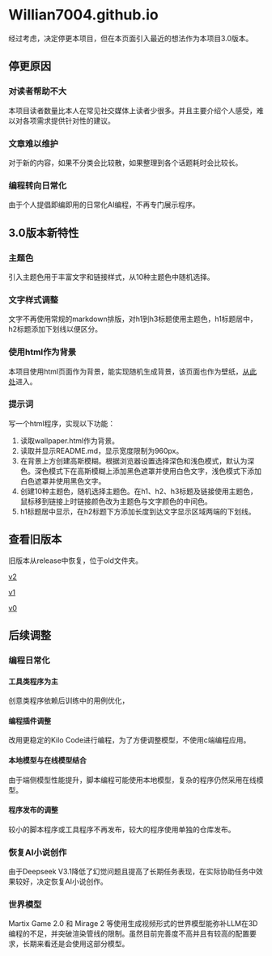 # Willian7004.github.io
经过考虑，决定停更本项目，但在本页面引入最近的想法作为本项目3.0版本。
## 停更原因
### 对读者帮助不大
本项目读者数量比本人在常见社交媒体上读者少很多。并且主要介绍个人感受，难以对各项需求提供针对性的建议。
### 文章难以维护
对于新的内容，如果不分类会比较散，如果整理到各个话题耗时会比较长。
### 编程转向日常化
由于个人提倡即编即用的日常化AI编程，不再专门展示程序。
## 3.0版本新特性
### 主题色
引入主题色用于丰富文字和链接样式，从10种主题色中随机选择。
### 文字样式调整
文字不再使用常规的markdown排版，对h1到h3标题使用主题色，h1标题居中，h2标题添加下划线以便区分。
### 使用html作为背景
本项目使用html页面作为背景，能实现随机生成背景，该页面也作为壁纸，[从此处](wallpaper.html)进入。
### 提示词
写一个html程序，实现以下功能：
1. 读取wallpaper.html作为背景。
2. 读取并显示README.md，显示宽度限制为960px。
3. 在背景上方创建高斯模糊。根据浏览器设置选择深色和浅色模式，默认为深色。深色模式下在高斯模糊上添加黑色遮罩并使用白色文字，浅色模式下添加白色遮罩并使用黑色文字。
4. 创建10种主题色，随机选择主题色。在h1、h2、h3标题及链接使用主题色，鼠标移到链接上时链接颜色改为主题色与文字颜色的中间色。
5. h1标题居中显示，在h2标题下方添加长度到达文字显示区域两端的下划线。
## 查看旧版本
旧版本从release中恢复，位于old文件夹。

[v2](old/2.9/index.html)

[v1](old/1.9/index.html)

[v0](old/0.9/index.html)
## 后续调整

### 编程日常化
#### 工具类程序为主
创意类程序依赖后训练中的用例优化，
#### 编程插件调整
改用更稳定的Kilo Code进行编程，为了方便调整模型，不使用c端编程应用。
#### 本地模型与在线模型结合
由于端侧模型性能提升，脚本编程可能使用本地模型，复杂的程序仍然采用在线模型。
#### 程序发布的调整
较小的脚本程序或工具程序不再发布，较大的程序使用单独的仓库发布。
### 恢复AI小说创作
由于Deepseek V3.1降低了幻觉问题且提高了长期任务表现，在实际协助任务中效果较好，决定恢复AI小说创作。
### 世界模型
Martix Game 2.0 和 Mirage 2 等使用生成视频形式的世界模型能弥补LLM在3D编程的不足，并突破渲染管线的限制。虽然目前完善度不高并且有较高的配置要求，长期来看还是会使用这部分模型。